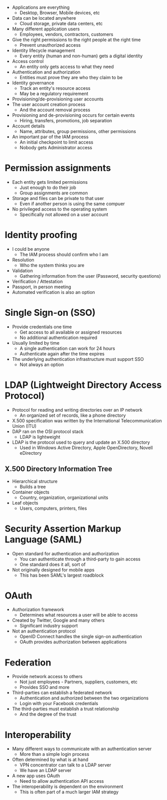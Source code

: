 - Applications are everything
	- Desktop, Browser, Mobile devices, etc
- Data can be located anywhere
	- Cloud storage, private data centers, etc
- Many different application users
	- Employees, vendors, contractors, customers
- Give the right permissions to the right people at the right time
	- Prevent unauthorized access
- Identity lifecycle management
	- Every entity (human and non-human) gets a digital identity
- Access control
	- An entity only gets access to what they need
- Authentication and authorization
	- Entities must prove they are who they claim to be
- Identity governance
	- Track an entity's resource access
	- May be a regulatory requirement
- Provisioning/de-provisioning user accounts
- The user account creation process
	- And the account removal process
- Provisioning and de-provisioning occurs for certain events
	- Hiring, transfers, promotions, job separation
- Account details
	- Name, attributes, group permissions, other permissions
- An important par of the IAM process
	- An initial checkpoint to limit access
	- Nobody gets Administrator access
# Permission assignments
- Each entity gets limited permissions
	- Just enough to do their job
	- Group assignments are common
- Storage and files can be private to that user
	- Even if another person is using the same compuer
- No privileged access to the operating system
	- Specifically not allowed on a user account
# Identity proofing
- I could be anyone
	- The IAM process should confirm who I am
- Resolution
	- Who the system thinks you are
- Validation
	- Gathering information from the user (Password, security questions)
- Verification / Attestation
- Passport, in person meeting
- Automated verification is also an option
# Single Sign-on (SSO)
- Provide credentials one time
	- Get access to all available or assigned resources
	- No additional authentication required
- Usually limited by time
	- A single authentication can work for 24 hours
	- Authenticate again after the time expires
- The underlying authentication infrastructure must support SSO
	- Not always an option
# LDAP (Lightweight Directory Access Protocol)
- Protocol for reading and writing directories over an IP network
	- An organized set of records, like a phone directory
- X.500 specification was written by the International Telecommunication Union (ITU)
- DAP ran on the OSI protocol stack
	- LDAP is lightweight
- LDAP is the protocol used to query and update an X.500 directory
	- Used in Windows Active Directory, Apple OpenDirectory, Novell eDirectory
## X.500 Directory Information Tree
- Hierarchical structure
	- Builds a tree
- Container objects
	- Country, organization, organizational units
- Leaf objects
	- Users, computers, printers, files
# Security Assertion Markup Language (SAML)
- Open standard for authentication and authorization
	- You can authenticate through a third-party to gain access
	- One standard does it all, sort of
- Not originally designed for mobile apps
	- This has been SAML's largest roadblock
# OAuth
- Authorization framework
	- Determines what resources a user will be able to access
- Created by Twitter, Google and many others
	- Significant industry support
- Not an authentication protocol
	- OpenID Connect handles the single sign-on authentication
	- OAuth provides authorization between applications
# Federation
- Provide network access to others
	- Not just employees - Partners, suppliers, customers, etc
	- Provides SSO and more
- Third-parties can establish a federated network
	- Authentication and authorized between the two organizations
	- Login with your Facebook credentials
- The third-parties must establish a trust relationship
	- And the degree of the trust
# Interoperability
- Many different ways to communicate with an authentication server
	- More than a simple login process
- Often determined by what is at hand
	- VPN concentrator can talk to a LDAP server
	- We have an LDAP server
- A new app uses OAuth
	- Need to allow authentication API access
- The interoperability is dependent on the environment
	- This is often part of a much larger IAM strategy
